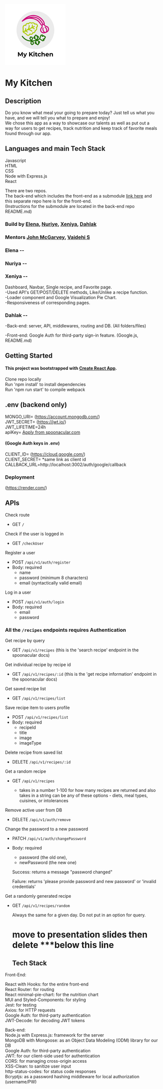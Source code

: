 ![alt text](/public/MyKitchenLogo.png)

# My Kitchen

## Description

Do you know what meal your going to prepare today? Just tell us what you have, and we will tell you what to prepare and enjoy!  
We chose this app as a way to showcase our talents as well as put out a way for users to get recipes, track nutrition and keep track of favorite meals found through our app.

## Languages and main Tech Stack   
Javascript   
HTML   
CSS    
Node with Express.js   
React   

There are two repos.    
The back-end which includes the front-end as a submodule [link here](https://github.com/Code-the-Dream-School/MyKitchenApp-back) and this separate repo here is for the front-end.    
(Instructions for the submodule are located in the back-end repo README.md)    

### Build by [Elena](https://github.com/elenamagay), [Nuriye](https://github.com/nuriyealp), [Xeniya](https://github.com/XeniyaDob), [Dahlak](https://github.com/Dahlak76)

### Mentors [John McGarvey](https://github.com/jrmcgarvey), [Vaidehi S](https://github.com/CodergirlVS)   
### Elena --


### Nuriya --


### Xeniya --

Dashboard, Navbar, Single recipe, and Favorite page.      
 -Used API's GET/POST/DELETE methods, Like/Unlike a recipe function.    
 -Loader component and Google Visualization Pie Chart.    
 -Responsiveness of corresponding pages.   
### Dahlak -- 

-Back-end: server, API, middlewares, routing and DB. (All folders/files)  

-Front-end: Google Auth for third-party sign-in feature. (Google.js, README.md)  

  
## Getting Started  
#### This project was bootstrapped with [Create React App](https://github.com/facebook/create-react-app).
Clone repo locally    
Run 'npm install' to install dependencies   
Run 'npm run start' to compile webpack  

## .env (backend only)   
MONGO_URI=  (https://account.mongodb.com/)    
JWT_SECRET=  (https://jwt.io/)   
JWT_LIFETIME=24h    
apiKey= [Apply from spoonacular.com](https://spoonacular.com/food-api)    
#### (Google Auth keys in .env)      
CLIENT_ID=  (https://cloud.google.com/)    
CLIENT_SECRET= *same link as client id      
CALLBACK_URL=http://localhost:3002/auth/google/callback     

### Deployment    
(https://render.com/)    

## APIs

Check route

- GET `/`

Check if the user is logged in

- GET `/checkUser`

Register a user

- POST `/api/v1/auth/register`
- Body: required
  - name
  - password (minimum 8 characters)
  - email (syntactically valid email)

Log in a user

- POST `/api/v1/auth/login`
- Body: required
  - email
  - password

### All the `/recipes` endpoints requires Authentication

Get recipe by query

- GET `/api/v1/recipes`
  (this is the 'search recipe' endpoint in the spoonacular docs)

Get individual recipe by recipe id

- GET `/api/v1/recipes/:id`
  (this is the 'get recipe information' endpoint in the spoonacular docs)

Get saved recipe list

- GET `/api/v1/recipes/list`

Save recipe item to users profile

- POST `/api/v1/recipes/list`
- Body: required
  - recipeId
  - title
  - image
  - imageType

Delete recipe from saved list

- DELETE `/api/v1/recipes/:id`

Get a random recipe

- GET `/api/v1/recipes`

  - takes in a number 1-100 for how many recipes are returned and also takes in a string
    can be any of these options - diets, meal types, cuisines, or intolerances

Remove active user from DB

- DELETE `/api/v1/auth/remove`

Change the password to a new password

- PATCH `/api/v1/auth/changePassword`
- Body: required

  - password (the old one),
  - newPassword (the new one)

  Success: returns a message "password changed"

  Failure: returns 'please provide password and new password' or 'invalid credentials'

Get a randomly generated recipe

- GET `/api/v1/recipes/random`

  Always the same for a given day. Do not put in an option for query.  


  # move to presentation slides then delete ***below this line 

  ## Tech Stack
Front-End: 

  React with Hooks: for the entire front-end       
  React Router: for routing      
  React minimal-pie-chart: for the nutrition chart      
  MUI and Styled-Components: for styling     
  Jest: for testing     
  Axios: for HTTP requests    
  Google Auth: for third-party authentication     
  JWT-Decode: for decoding JWT tokens     



Back-end:   
  Node.js with Express.js: framework for the server     
  MongoDB with Mongoose: as an Object Data Modeling (ODM) library for our DB     
  Google Auth: for third-party authentication     
  JWT: for our client-side used for authentication     
  CORS: for managing cross-origin access     
  XSS-Clean: to sanitize user input     
  http-status-codes: for status code responses     
  Bcryptjs: as a password hashing middleware for local authorization (username/PW) 
